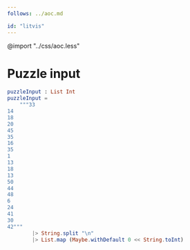 ```yaml
---
follows: ../aoc.md

id: "litvis"
---
```


@import "../css/aoc.less"

# Puzzle input

```elm {l=hidden r}
puzzleInput : List Int
puzzleInput =
    """33
14
18
20
45
35
16
35
1
13
18
13
50
44
48
6
24
41
30
42"""
        |> String.split "\n"
        |> List.map (Maybe.withDefault 0 << String.toInt)
```
